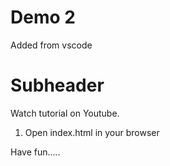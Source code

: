 # Demo 2

Added from vscode

# Subheader

Watch tutorial on Youtube.

1. Open index.html in your browser


Have fun.....